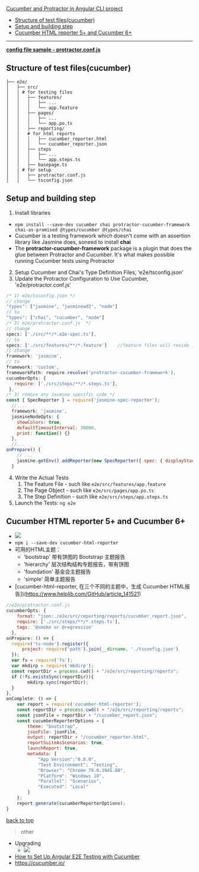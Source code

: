 [Cucumber and Protractor in Angular CLI project](#top)

- [Structure of test files(cucumber)](#structure-of-test-filescucumber)
- [Setup and building step](#setup-and-building-step)
- [Cucumber HTML reporter 5+ and Cucumber 6+](#cucumber-html-reporter-5-and-cucumber-6)

------------------------------------

**[config file sample - protractor.conf.js](https://github.com/honggzb/Study-General/blob/master/Angular-Study/Testing/E2E%20Test/protractor-cucumber.conf.js)**

## Structure of test files(cucumber)

```shell
├── e2e/
│   ├── src/
│   | # for testing files
│   │   ├── features/
│   │   │   ├── ...
│   │   │   └── app.feature
│   │   ├── pages/
│   │   │   ├── ...
│   │   │   └── app.po.ts
│   │   ├── reporting/
│   |   # for html reports
│   │   │   ├── cucumber_reporter.html
│   │   │   └── cucumber_reporter.json
│   │   ├── steps
│   │   │   ├── ...
│   │   │   └── app.steps.ts
│   │   ├── basepage.ts
│   | # for setup
│   │   ├── protractor.conf.js
│   │   └── tsconfig.json
```

## Setup and building step

1. Install libraries
  - `npm install --save-dev cucumber chai protractor-cucumber-framework chai-as-promised @types/cucumber @types/chai`
  - Cucumber is a testing framework which doesn't come with an assertion library like Jasmine does, soneed to install **chai**
  - The **protractor-cucumber-framework** package is a plugin that does the glue between Protractor and Cucumber. It's what makes possible running Cucumber tests using Protractor
2. Setup Cucumber and Chai's Type Definition Files, 'e2e/tsconfig.json'
3. Update the Protractor Configuration to Use Cucumber, 'e2e/protractor.conf.js'

```javascript
/* 1) e2e/tsconfig.json */
// change
"types": ["jasmine", "jasminewd2", "node"]
// to
"types": ["chai", "cucumber", "node"]
/* 2) e2e/protractor.conf.js  */
// change
specs: ['./src/**/*.e2e-spec.ts'],
// to
specs: ['./src/features/**/*.feature']    //feature files will reside in the e2e/src/features folder
// change
framework: 'jasmine',
// to
framework: 'custom',
frameworkPath: require.resolve('protractor-cucumber-framework'),
cucumberOpts: {
   require: ['./src/steps/**/*.steps.ts'],
 },
/* 3) remove any Jasmine specific code */
const { SpecReporter } = require('jasmine-spec-reporter');
  //....
  framework: 'jasmine',
  jasmineNodeOpts: {
    showColors: true,
    defaultTimeoutInterval: 30000,
    print: function() {}
  },
  //...
onPrepare() {
    // ...
    jasmine.getEnv().addReporter(new SpecReporter({ spec: { displayStacktrace: true } }));
  }
```

4. Write the Actual Tests
   1. The Feature File - such like `e2e/src/features/app.feature`
   2. The Page Object - such like `e2e/src/pages/app.po.ts`
   3. The Step Definition - such like `e2e/src/steps/app.steps.ts`
5. Launch the Tests: `ng e2e`

## Cucumber HTML reporter 5+ and Cucumber 6+

- ![](https://i.imgur.com/XFRvMH6.png)
- `npm i --save-dev cucumber-html-reporter`
- 可用的HTML主题：
  - 'bootstrap'  带有饼图的 Bootstrap 主题报告
  - 'hierarchy'  层次结构结构专题报告，带有饼图
  - 'foundation' 基金会主题报告
  - 'simple'     简单主题报告
- [cucumber-html-reporter, 在三个不同的主题中，生成 Cucumber HTML报告])(https://www.helplib.com/GitHub/article_141521)

```javascript
//e2e/protractor.conf.js
cucumberOpts: {
    format: "json:./e2e/src/reporting/reports/cucumber_report.json",
    require: ['./src/steps/**/*.steps.ts'],
    tags: '@smoke or @regression'
  },
onPrepare: () => {
  require('ts-node').register({
      project: require('path').join(__dirname, './tsconfig.json')
  });
  var fs = require('fs');
  var mkdirp = require('mkdirp');
  const reportDir = process.cwd() + "/e2e/src/reporting/reports";
  if (!fs.existsSync(reportDir)){
        mkdirp.sync(reportDir);
  }
},
onComplete: () => {
    var report = require('cucumber-html-reporter');
    const reportDir = process.cwd() + "/e2e/src/reporting/reports";
    const jsonFile = reportDir + "/cucumber_report.json";
    const cucumberReporterOptions = {
        theme: "bootstrap",
        jsonFile: jsonFile,
        output: reportDir + "/cucumber_reporter.html",
        reportSuiteAsScenarios: true,
        launchReport: true,
        metadata: {
            "App Version":"0.0.0",
            "Test Environment": "Testing",
            "Browser": "Chrome 79.0.3945.88",
            "Platform": "Windows 10",
            "Parallel": "Scenarios",
            "Executed": "Local"
        }
    };
    report.generate(cucumberReporterOptions);
}
```

[back to top](#top)

> other
- Upgrading
  - ![](https://i.imgur.com/09LLGLC.png)
- [How to Set Up Angular E2E Testing with Cucumber](https://www.amadousall.com/angular-e2e-with-cucumber/)
- https://cucumber.io/
